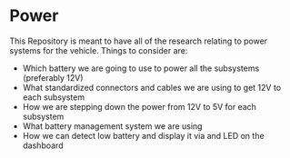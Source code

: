 # Power

This Repository is meant to have all of the research relating to power systems for the vehicle. Things to consider are:
* Which battery we are going to use to power all the subsystems (preferably 12V)
* What standardized connectors and cables we are using to get 12V to each subsystem
* How we are stepping down the power from 12V to 5V for each subsystem
* What battery management system we are using
* How we can detect low battery and display it via and LED on the dashboard
